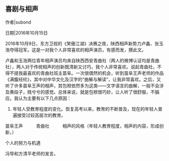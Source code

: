 ## 喜剧与相声

作者|subond

日期|2016年10月15日

2016年10月9日，东方卫视的《笑傲江湖》决赛之夜，陕西相声新势力卢鑫、张玉浩夺得冠军。这是一对我个人非常喜欢的相声演员，有感而发，撰此文。

卢鑫和玉浩两位青年相声演员均来自陕西西安青曲社（两人的微博认证均是青曲社），两人对于传统相声的创新既清新又讨巧，我个人非常喜欢。说起青曲社，不得不提我最喜欢的青曲社班主苗阜。一次很偶然的机会，听到苗阜王声老师的作品《满腹经纶》，其中对中华文化及汉字的“曲解与解读”，让我非常喜欢。之后，又听了许多苗阜王声的相声，其包袱依然多为这类——文字语言的曲解，一般不会涉及黄段子，贱兮兮的感觉。总体来说，就是包袱很巧妙，让人听了很舒服，不膈应。我认为主要有以下几点原因：

1) 年轻人受教育程度的变化。恢复高考以来，教育的不断普及，现在的年轻人普遍接受过较高层次的教育。

苗阜王声　　　青曲社　　　相声的风格（年轻人教育程度，相声的内容，形成创新，）

个人的努力与机遇　

冯导和方清平老师的发言。
